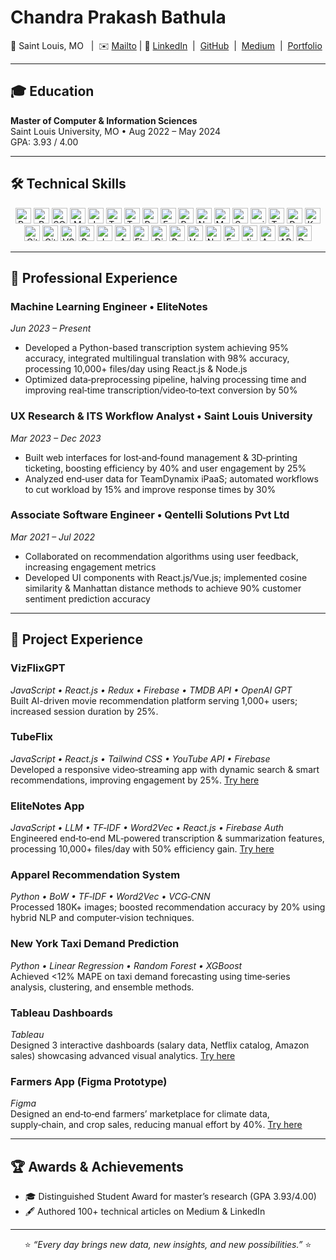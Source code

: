 <!--
👋 Hi, I’m Chandra Prakash Bathula
-->

# Chandra Prakash Bathula

📍 Saint Louis, MO   |  ✉️ [Mailto](mailto:chandraprakash.bathula@slu.edu)  | 🔗 [LinkedIn](https://linkedin.com/in/ChandraPrakash-Bathula)  |  [GitHub](https://github.com/ChandraPrakash-Bathula)  |  [Medium](https://medium.com/@ChandraPrakash-Bathula)  |  [Portfolio](https://portfolio-chandra-prakash-bathulas-projects.vercel.app/)

---

## 🎓 Education

**Master of Computer & Information Sciences**  
Saint Louis University, MO • Aug 2022 – May 2024  
GPA: 3.93 / 4.00

---

## 🛠 Technical Skills

<div align="center">
  
<!-- Programming Languages -->
<img alt="Python" src="https://img.shields.io/badge/Python-3776AB?logo=python&logoColor=white" height="25"/>  
<img alt="R" src="https://img.shields.io/badge/R-276DC3?logo=r&logoColor=white" height="25"/>  
<img alt="SQL" src="https://img.shields.io/badge/SQL-4479A1?logo=postgresql&logoColor=white" height="25"/>  
<img alt="MATLAB" src="https://img.shields.io/badge/MATLAB-FCA121?logo=mathworks&logoColor=white" height="25"/>  
<img alt="JavaScript" src="https://img.shields.io/badge/JavaScript-F7DF1E?logo=javascript&logoColor=black" height="25"/>  
<img alt="TypeScript" src="https://img.shields.io/badge/TypeScript-007ACC?logo=typescript&logoColor=white" height="25"/>

<!-- Data Analysis & Visualization -->
<img alt="Tableau" src="https://img.shields.io/badge/Tableau-00598F?logo=tableau&logoColor=white" height="25"/>  
<img alt="Power BI" src="https://img.shields.io/badge/Power_BI-F2C811?logo=power-bi&logoColor=black" height="25"/>  
<img alt="Excel" src="https://img.shields.io/badge/Excel-217346?logo=microsoft-excel&logoColor=white" height="25"/>  
<img alt="Pandas" src="https://img.shields.io/badge/Pandas-150458?logo=pandas&logoColor=white" height="25"/>  
<img alt="NumPy" src="https://img.shields.io/badge/NumPy-013243?logo=numpy&logoColor=white" height="25"/>  
<img alt="Matplotlib" src="https://img.shields.io/badge/Matplotlib-11557C?logo=matplotlib&logoColor=white" height="25"/>  
<img alt="Seaborn" src="https://img.shields.io/badge/Seaborn-023858?logo=seaborn&logoColor=white" height="25"/>

<!-- ML & Data Science -->
<img alt="scikit-learn" src="https://img.shields.io/badge/scikit--learn-F7931E?logo=scikit-learn&logoColor=white" height="25"/>  
<img alt="TensorFlow" src="https://img.shields.io/badge/TensorFlow-FF6F00?logo=tensorflow&logoColor=white" height="25"/>  
<img alt="PyTorch" src="https://img.shields.io/badge/PyTorch-EE4C2C?logo=pytorch&logoColor=white" height="25"/>  
<img alt="Keras" src="https://img.shields.io/badge/Keras-D00000?logo=keras&logoColor=white" height="25"/>  

<!-- Tools & DevOps -->
<img alt="GitLab" src="https://img.shields.io/badge/GitLab-FCA121?logo=gitlab&logoColor=white" height="25"/>  
<img alt="GitHub" src="https://img.shields.io/badge/GitHub-181717?logo=github&logoColor=white" height="25"/>  
<img alt="VS Code" src="https://img.shields.io/badge/VS_Code-007ACC?logo=visual-studio-code&logoColor=white" height="25"/>  
<img alt="PyCharm" src="https://img.shields.io/badge/PyCharm-000000?logo=pycharm&logoColor=white" height="25"/>  
<img alt="Jupyter" src="https://img.shields.io/badge/Jupyter-F37626?logo=jupyter&logoColor=white" height="25"/>  
<img alt="AWS" src="https://img.shields.io/badge/AWS-232F3E?logo=amazon-aws&logoColor=white" height="25"/>  

<!-- Frameworks & Web -->
<img alt="Flask" src="https://img.shields.io/badge/Flask-000000?logo=flask&logoColor=white" height="25"/>  
<img alt="Django" src="https://img.shields.io/badge/Django-092E20?logo=django&logoColor=white" height="25"/>  
<img alt="React" src="https://img.shields.io/badge/React-20232A?logo=react&logoColor=61DAFB" height="25"/>  
<img alt="Vue.js" src="https://img.shields.io/badge/Vue.js-35495E?logo=vuedotjs&logoColor=4FC08D" height="25"/>  
<img alt="Node.js" src="https://img.shields.io/badge/Node.js-339933?logo=node.js&logoColor=white" height="25"/>  
<img alt="Express" src="https://img.shields.io/badge/Express-000000?logo=express&logoColor=white" height="25"/>

<!-- Project Management -->
<img alt="Jira" src="https://img.shields.io/badge/Jira-0052CC?logo=jira&logoColor=white" height="25"/>  
<img alt="Agile" src="https://img.shields.io/badge/Agile-0052CC?logo=agile&logoColor=white" height="25"/>  
<img alt="API" src="https://img.shields.io/badge/API-FF6F00?logo=postman&logoColor=white" height="25"/>  
<img alt="Data Pipelines" src="https://img.shields.io/badge/Data_Pipelines-0052CC?logo=airflow&logoColor=white" height="25"/>

</div>

---

## 💼 Professional Experience

### Machine Learning Engineer • EliteNotes  
_Jun 2023 – Present_  
- Developed a Python-based transcription system achieving 95% accuracy, integrated multilingual translation with 98% accuracy, processing 10,000+ files/day using React.js & Node.js  
- Optimized data‑preprocessing pipeline, halving processing time and improving real‑time transcription/video‑to‑text conversion by 50%

### UX Research & ITS Workflow Analyst • Saint Louis University  
_Mar 2023 – Dec 2023_ 
- Built web interfaces for lost‑and‑found management & 3D‑printing ticketing, boosting efficiency by 40% and user engagement by 25%  
- Analyzed end‑user data for TeamDynamix iPaaS; automated workflows to cut workload by 15% and improve response times by 30%

### Associate Software Engineer • Qentelli Solutions Pvt Ltd  
_Mar 2021 – Jul 2022_  
- Collaborated on recommendation algorithms using user feedback, increasing engagement metrics  
- Developed UI components with React.js/Vue.js; implemented cosine similarity & Manhattan distance methods to achieve 90% customer sentiment prediction accuracy

---

## 📁 Project Experience

### VizFlixGPT  
*JavaScript • React.js • Redux • Firebase • TMDB API • OpenAI GPT*  
Built AI-driven movie recommendation platform serving 1,000+ users; increased session duration by 25%.

### TubeFlix  
*JavaScript • React.js • Tailwind CSS • YouTube API • Firebase*  
Developed a responsive video‑streaming app with dynamic search & smart recommendations, improving engagement by 25%. [Try here](https://utubeflix-79845.web.app/)

### EliteNotes App  
*JavaScript • LLM • TF‑IDF • Word2Vec • React.js • Firebase Auth*  
Engineered end‑to‑end ML‑powered transcription & summarization features, processing 10,000+ files/day with 50% efficiency gain. [Try here](https://elite-notes-poc.vercel.app/browse)

### Apparel Recommendation System  
*Python • BoW • TF‑IDF • Word2Vec • VCG‑CNN*  
Processed 180K+ images; boosted recommendation accuracy by 20% using hybrid NLP and computer‑vision techniques.

### New York Taxi Demand Prediction  
*Python • Linear Regression • Random Forest • XGBoost*  
Achieved <12% MAPE on taxi demand forecasting using time‑series analysis, clustering, and ensemble methods.

### Tableau Dashboards 
*Tableau*  
Designed 3 interactive dashboards (salary data, Netflix catalog, Amazon sales) showcasing advanced visual analytics. [Try here](https://public.tableau.com/app/profile/chandra.prakash.bathula/vizzes)

### Farmers App (Figma Prototype)  
*Figma*  
Designed an end‑to‑end farmers’ marketplace for climate data, supply‑chain, and crop sales, reducing manual effort by 40%. [Try here](https://www.figma.com/proto/Tw1U10o4bFJul3OJTSAXHd/Portfolio-Project?node-id=1-2&t=R7fgQnYN2D6ngU2N-1&scaling=scale-down&content-scaling=fixed&page-id=0%3A1&starting-point-node-id=1%3A2)

---

## 🏆 Awards & Achievements

- 🎓 Distinguished Student Award for master’s research (GPA 3.93/4.00)  
- 🖋 Authored 100+ technical articles on Medium & LinkedIn  

---

<p align="center">
  ⭐️ <i>“Every day brings new data, new insights, and new possibilities.”</i> ⭐️  
</p>
